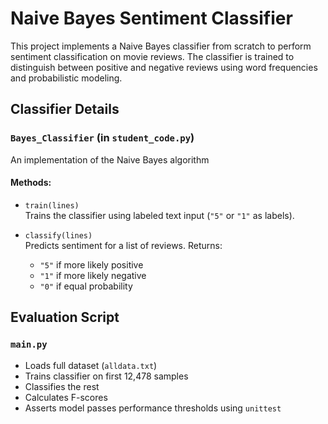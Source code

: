 #  Naive Bayes Sentiment Classifier

This project implements a Naive Bayes classifier from scratch to perform sentiment classification on movie reviews. The classifier is trained to distinguish between positive and negative reviews using word frequencies and probabilistic modeling.


## Classifier Details

###  `Bayes_Classifier` (in `student_code.py`)

An implementation of the Naive Bayes algorithm

#### Methods:

- `train(lines)`  
  Trains the classifier using labeled text input (`"5"` or `"1"` as labels).

- `classify(lines)`  
  Predicts sentiment for a list of reviews. Returns:
  - `"5"` if more likely positive  
  - `"1"` if more likely negative  
  - `"0"` if equal probability

## Evaluation Script

### `main.py`

- Loads full dataset (`alldata.txt`)
- Trains classifier on first 12,478 samples
- Classifies the rest
- Calculates F-scores
- Asserts model passes performance thresholds using `unittest`

